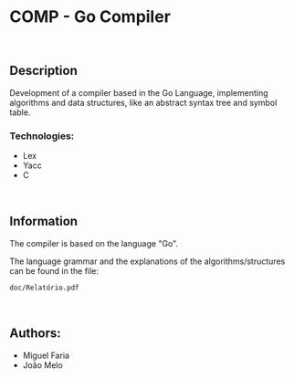# COMP - Go Compiler

<br>

## Description
Development of a compiler based in the Go Language, implementing algorithms and data structures, like an abstract syntax tree and symbol table.

### Technologies:
- Lex
- Yacc
- C

<br>

## Information
The compiler is based on the language "Go".

The language grammar and the explanations of the algorithms/structures can be found in the file:

	doc/Relatório.pdf

<br>

## Authors: 
- Miguel Faria
- João Melo